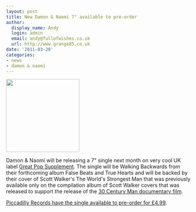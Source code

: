 ```yaml
---
layout: post
title: New Damon & Naomi 7" available to pre-order
author:
  display_name: Andy
  login: admin
  email: andy@fullofwishes.co.uk
  url: http://www.grange85.co.uk
date: '2011-03-20'
categories:
- news
- damon & naomi
---
```

<p><img alt="" src="https://media.fullofwishes.co.uk/03-damon_and_naomi/sleeves/dan_walking-backwards_f_001.jpg" title="Walking Backwards (single)" class="alignright" width="200" height="200" /></p>
<p>Damon & Naomi will be releasing a 7" single next month on very cool UK label <a href="http://www.greatpopsupplement.com/">Great Pop Supplement</a>. The single will be Walking Backwards from their forthcoming album False Beats and True Hearts and will be backed by their cover of Scott Walker's The World's Strongest Man that was previously available only on the compilation album of Scott Walker covers that was released to support the release of the <a href="http://www.scottwalkerfilm.com/blog/">30 Century Man documentary film</a>.</p>
<p><a href="http://www.piccadillyrecords.com/products/DamonNaomi-WalkingBackwards-TheGreatPopSupplement-75052.html">Piccadilly Records have the single available to pre-order for £4.99</a>.</p>
